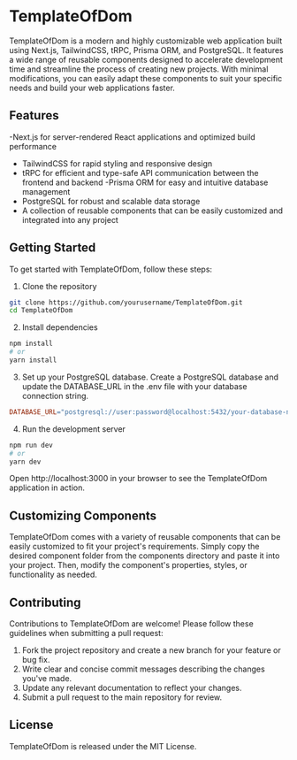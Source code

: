# TemplateOfDom

TemplateOfDom is a modern and highly customizable web application built using Next.js, TailwindCSS, tRPC, Prisma ORM, and PostgreSQL. It features a wide range of reusable components designed to accelerate development time and streamline the process of creating new projects. With minimal modifications, you can easily adapt these components to suit your specific needs and build your web applications faster.

## Features

-Next.js for server-rendered React applications and optimized build performance

- TailwindCSS for rapid styling and responsive design
- tRPC for efficient and type-safe API communication between the frontend and backend
  -Prisma ORM for easy and intuitive database management
- PostgreSQL for robust and scalable data storage
- A collection of reusable components that can be easily customized and integrated into any project

## Getting Started

To get started with TemplateOfDom, follow these steps:

1. Clone the repository

```bash
git clone https://github.com/yourusername/TemplateOfDom.git
cd TemplateOfDom
```

2. Install dependencies

```bash
npm install
# or
yarn install
```

3. Set up your PostgreSQL database. Create a PostgreSQL database and update the DATABASE_URL in the .env file with your database connection string.

```makefile
DATABASE_URL="postgresql://user:password@localhost:5432/your-database-name"
```

4. Run the development server

```bash
npm run dev
# or
yarn dev
```

Open http://localhost:3000 in your browser to see the TemplateOfDom application in action.

## Customizing Components

TemplateOfDom comes with a variety of reusable components that can be easily customized to fit your project's requirements. Simply copy the desired component folder from the components directory and paste it into your project. Then, modify the component's properties, styles, or functionality as needed.

## Contributing

Contributions to TemplateOfDom are welcome! Please follow these guidelines when submitting a pull request:

1. Fork the project repository and create a new branch for your feature or bug fix.
2. Write clear and concise commit messages describing the changes you've made.
3. Update any relevant documentation to reflect your changes.
4. Submit a pull request to the main repository for review.

## License

TemplateOfDom is released under the MIT License.
